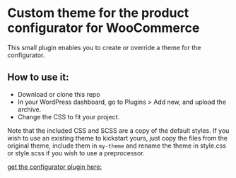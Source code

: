 # Custom theme for the product configurator for WooCommerce

This small plugin enables you to create or override a theme for the configurator. 

## How to use it:

- Download or clone this repo
- In your WordPress dashboard, go to Plugins > Add new, and upload the archive.
- Change the CSS to fit your project.

Note that the included CSS and SCSS are a copy of the default styles. 
If you wish to use an existing theme to kickstart yours, just copy the files from the original theme, include them in `my-theme` and rename the theme in style.css or style.scss if you wish to use a preprocessor. 

[get the configurator plugin here:](https://wordpress.org/plugins/product-configurator-for-woocommerce/)
